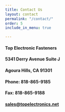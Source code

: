 ```yaml
---
title: Contact Us
layout: contact
permalink: "/contact/"
order: 5
include_in_menu: true

---
```

#### Top Electronic Fasteners

#### 5341 Derry Avenue Suite J

#### Agoura Hills, CA 91301

#### Phone: 818-865-9185

#### Fax: 818-865-9188

#### **<a href="mailto:sales@topelectronics.net">sales@topelectronics.net</a>**